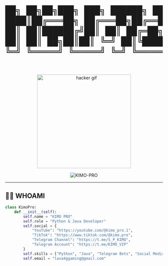 <!-- Header with hacker ASCII art -->
<h1 align="center">
  <pre>

   ██╗  ██╗██╗███╗   ███╗ ██████╗      ██████╗ ██████╗  ██████╗ 
   ██║ ██╔╝██║████╗ ████║██╔═══██╗    ██╔═══██╗██╔══██╗██╔═══██╗
   █████╔╝ ██║██╔████╔██║██║   ██║    ██║   ██║██████╔╝██║   ██║
   ██╔═██╗ ██║██║╚██╔╝██║██║   ██║    ██║   ██║██╔═══╝ ██║   ██║
   ██║  ██╗██║██║ ╚═╝ ██║╚██████╔╝    ╚██████╔╝██║     ╚██████╔╝
   ╚═╝  ╚═╝╚═╝╚═╝     ╚═╝ ╚═════╝      ╚═════╝ ╚═╝      ╚═════╝ 
  </pre>
</h1>

<div align="center">
  <img src="https://media.giphy.com/media/v1.Y2lkPTc5MGI3NjExcWJ1Z2JwY3V6Y2VvZ3V4bXZ6eG5qY3B5Z3J4eGJxZ2R2a2F6bCZlcD12MV9pbnRlcm5hbF9naWZfYnlfaWQmY3Q9Zw/qgQUggAC3Pfv687qPC/giphy.gif" width="300" alt="hacker gif"/>
</div>

<p align="center"> 
  <img src="https://komarev.com/ghpvc/?username=KIMO-PRO&label=Profile%20views&color=0e75b6&style=flat" alt="KIMO-PRO" /> 
</p>

<hr>

## 👨‍💻 WHOAMI

```python
class KimoPro:
    def __init__(self):
        self.name = "KIMO PRO"
        self.role = "Python & Java Developer"
        self.social = {
            "YouTube": "https://youtube.com/@kimo_pro.1",
            "TikTok": "https://www.tiktok.com/@kimo.pro",
            "Telegram Channel": "https://t.me/S_P_KIMO",
            "Telegram Account": "https://t.me/KIMO_VIP"
        }
        self.skills = ["Python", "Java", "Telegram Bots", "Social Media Management"]
        self.email = "lava4ggaming@gmail.com"
